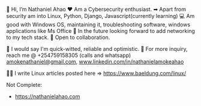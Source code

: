  👋 Hi, I’m Nathaniel Ahao
 ❤ Am a  Cybersecurity enthusiast.
 ➡ Apart from security am into Linux, Python, Django, Javascript(currently learning)
💻 Am good with Windows OS, maintaining it, troubleshooting software, windows applications like Ms Office
👀 In the future looking forward to add networking to my tech stack.
👀 Open to collaboration.

🌱 I would say I'm quick-witted, reliable and optimistic. 
📩 For more inquiry, reach me @ +254759158305 (calls and whatsapp) amokenathaniel@gmail.com, www.linkedin.com/in/nathanielamokeahao



✍🏻 I write Linux articles posted here => https://www.baeldung.com/linux/

Not Complete: 

  * https://nathanielahao.com

<!---
wessnathan/wessnathan is a ✨ special ✨ repository because its `README.md` (this file) appears on your GitHub profile.
You can click the Preview link to take a look at your changes.
--->
